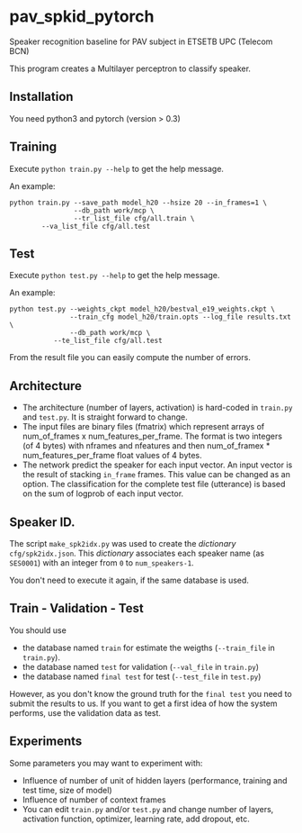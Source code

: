 # pav_spkid_pytorch
Speaker recognition baseline for PAV subject in ETSETB UPC (Telecom BCN)

This program creates a Multilayer perceptron to classify speaker.

## Installation
You need python3 and pytorch (version > 0.3)

## Training
Execute `python train.py --help` to get the help message.

An example:
```
python train.py --save_path model_h20 --hsize 20 --in_frames=1 \
                --db_path work/mcp \
                --tr_list_file cfg/all.train \
		--va_list_file cfg/all.test 
```


## Test
Execute `python test.py --help` to get the help message.

An example:
```
python test.py --weights_ckpt model_h20/bestval_e19_weights.ckpt \
               --train_cfg model_h20/train.opts --log_file results.txt \
               --db_path work/mcp \
	       --te_list_file cfg/all.test
```


From the result file you can easily compute the number of errors.

## Architecture

- The architecture (number of layers, activation) is hard-coded in `train.py` and `test.py`. It is straight forward to change.
- The input files are binary files (fmatrix) which represent arrays of num_of_frames x num_features_per_frame. The format is two integers (of 4 bytes) with nframes and nfeatures and then num_of_framex * num_features_per_frame float values of 4 bytes.
- The network predict the speaker for each input vector. An input vector is the result of stacking `in_frame` frames. This value can be changed as an option. The classification for the complete test file (utterance) is based on the sum of logprob of each input vector.


## Speaker ID.

The script `make_spk2idx.py` was used to create the _dictionary_
`cfg/spk2idx.json`. This _dictionary_ associates each speaker name (as
`SES0001`) with an integer from `0` to `num_speakers-1`.


You don't need to execute it again, if the same database is used.


## Train - Validation - Test


You should use
- the database named `train` for estimate the weigths (`--train_file` in `train.py`).
- the database named `test` for validation (`--val_file` in `train.py`)
- the database named `final test` for test (`--test_file` in `test.py`)

However, as you don't know the ground truth for the `final test` you need to submit the results to us.
If you want to get a first idea of how the system performs, use the validation data as test.


## Experiments

Some parameters you may want to experiment with:
- Influence of number of unit of hidden layers (performance, training and test time, size of model)
- Influence of number of context frames
- You can edit `train.py` and/or `test.py` and change number of layers,
activation function, optimizer, learning rate, add dropout, etc.

